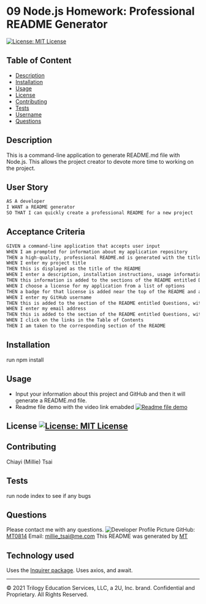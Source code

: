 # 09 Node.js Homework: Professional README Generator

[![License: MIT License](https://img.shields.io/badge/License-MIT%20License-yellow.svg)](https://www.gnu.org/licenses/MIT%20License)

## Table of Content

- [Description](#description)
- [Installation](#installation)
- [Usage](#usage)
- [License](#license)
- [Contributing](#contributing)
- [Tests](#tests)
- [Username](#username)
- [Questions](#questions)

## Description

This is a command-line application to generate README.md file with Node.js. This allows the project creator to devote more time to working on the project.

## User Story

```md
AS A developer
I WANT a README generator
SO THAT I can quickly create a professional README for a new project
```

## Acceptance Criteria

```md
GIVEN a command-line application that accepts user input
WHEN I am prompted for information about my application repository
THEN a high-quality, professional README.md is generated with the title of my project and sections entitled Description, Table of Contents, Installation, Usage, License, Contributing, Tests, and Questions
WHEN I enter my project title
THEN this is displayed as the title of the README
WHEN I enter a description, installation instructions, usage information, contribution guidelines, and test instructions
THEN this information is added to the sections of the README entitled Description, Installation, Usage, Contributing, and Tests
WHEN I choose a license for my application from a list of options
THEN a badge for that license is added near the top of the README and a notice is added to the section of the README entitled License that explains which license the application is covered under
WHEN I enter my GitHub username
THEN this is added to the section of the README entitled Questions, with a link to my GitHub profile
WHEN I enter my email address
THEN this is added to the section of the README entitled Questions, with instructions on how to reach me with additional questions
WHEN I click on the links in the Table of Contents
THEN I am taken to the corresponding section of the README
```

## Installation

run npm install

## Usage

- Input your information about this project and GitHub and then it will generate a README.md file.
- Readme file demo with the video link emabded
  [![Readme file demo](./assets/readme-video.gif)](https://watch.screencastify.com/v/hZocAjkM0ph7wI6QmGny)

## License [![License: MIT License](https://img.shields.io/badge/License-MIT%20License-yellow.svg)](https://www.gnu.org/licenses/MIT%20License)

## Contributing

Chiayi (Millie) Tsai

## Tests

run node index to see if any bugs

## Questions

Please contact me with any questions.
![Developer Profile Picture](https://avatars.githubusercontent.com/u/67602690?v=4)
GitHub: [MT0814](https://github.com/MT0814)
Email: millie_tsai@me.com
This README was generated by [MT](https://github.com/MT0814/Week9-Pro-README-Generator)

## Technology used

Uses the [Inquirer package](https://www.npmjs.com/package/inquirer).
Uses axios, and await.

---

© 2021 Trilogy Education Services, LLC, a 2U, Inc. brand. Confidential and Proprietary. All Rights Reserved.
